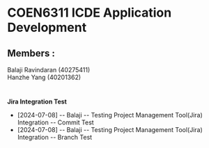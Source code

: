 <h1><b>COEN6311 ICDE Application Development</b></h1>

<h2 color="red">Members :</h2>

Balaji Ravindaran (40275411)  
Hanzhe Yang (40201362)


<h1></h1>

<b color="red">Jira Integration Test</b>
<ul>
<li>
[2024-07-08] -- Balaji -- Testing Project Management Tool(Jira) Integration -- Commit Test
</li>
<li>
[2024-07-08] -- Balaji -- Testing Project Management Tool(Jira) Integration -- Branch Test
</li>
</ul>
